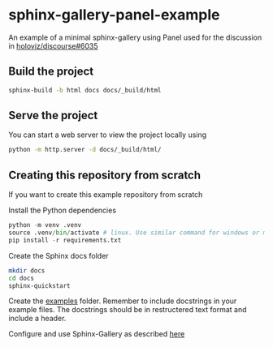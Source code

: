 # sphinx-gallery-panel-example

An example of a minimal sphinx-gallery using Panel used for the discussion in
[holoviz/discourse#6035](https://discourse.holoviz.org/t/how-to-use-sphinx-gallery-with-panel/6035)

## Build the project

```bash
sphinx-build -b html docs docs/_build/html
```

## Serve the project

You can start a web server to view the project locally using

```bash
python -m http.server -d docs/_build/html/
```

## Creating this repository from scratch

If you want to create this example repository from scratch

Install the Python dependencies

```python
python -m venv .venv
source .venv/bin/activate # linux. Use similar command for windows or macos
pip install -r requirements.txt
```

Create the Sphinx docs folder

```bash
mkdir docs
cd docs
sphinx-quickstart
```

Create the [examples](examples) folder. Remember to include docstrings in your example files.
The docstrings should be in restructered text format and include a header.

Configure and use Sphinx-Gallery as described [here](https://sphinx-gallery.github.io/stable/getting_started.html#configure-and-use-sphinx-gallery)